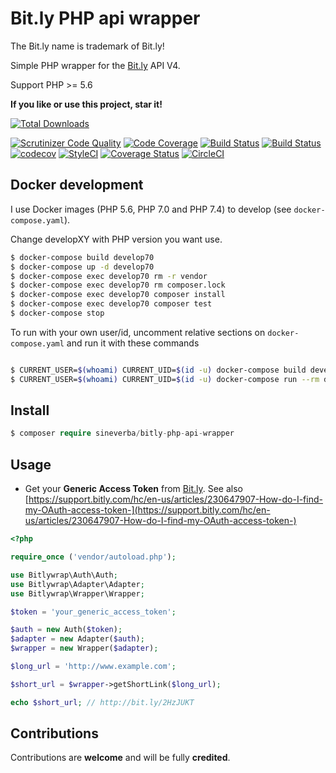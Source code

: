 # Bit.ly PHP api wrapper
The Bit.ly name is trademark of Bit.ly!

Simple PHP wrapper for the [Bit.ly](https://bitly.com/) API V4.

Support PHP >= 5.6

**If you like or use this project, star it!**

[![Total Downloads](https://poser.pugx.org/sineverba/bitly-php-api-wrapper/downloads)](https://packagist.org/packages/sineverba/bitly-php-api-wrapper)

[![Scrutinizer Code Quality](https://scrutinizer-ci.com/g/sineverba/bitly-php-api-wrapper/badges/quality-score.png?b=master)](https://scrutinizer-ci.com/g/sineverba/bitly-php-api-wrapper/?branch=master) [![Code Coverage](https://scrutinizer-ci.com/g/sineverba/bitly-php-api-wrapper/badges/coverage.png?b=master)](https://scrutinizer-ci.com/g/sineverba/bitly-php-api-wrapper/?branch=master) [![Build Status](https://scrutinizer-ci.com/g/sineverba/bitly-php-api-wrapper/badges/build.png?b=master)](https://scrutinizer-ci.com/g/sineverba/bitly-php-api-wrapper/build-status/master) [![Build Status](https://travis-ci.com/sineverba/bitly-php-api-wrapper.svg?branch=master)](https://travis-ci.com/sineverba/bitly-php-api-wrapper) [![codecov](https://codecov.io/gh/sineverba/bitly-php-api-wrapper/branch/master/graph/badge.svg)](https://codecov.io/gh/sineverba/bitly-php-api-wrapper) [![StyleCI](https://github.styleci.io/repos/164450893/shield?branch=master)](https://github.styleci.io/repos/164450893) [![Coverage Status](https://coveralls.io/repos/github/sineverba/bitly-php-api-wrapper/badge.svg?branch=master)](https://coveralls.io/github/sineverba/bitly-php-api-wrapper?branch=master) [![CircleCI](https://circleci.com/gh/sineverba/bitly-php-api-wrapper/tree/master.svg?style=svg)](https://circleci.com/gh/sineverba/bitly-php-api-wrapper/tree/master)

## Docker development

I use Docker images (PHP 5.6, PHP 7.0 and PHP 7.4) to develop (see `docker-compose.yaml`).

Change developXY with PHP version you want use.

``` bash
$ docker-compose build develop70
$ docker-compose up -d develop70
$ docker-compose exec develop70 rm -r vendor
$ docker-compose exec develop70 rm composer.lock
$ docker-compose exec develop70 composer install
$ docker-compose exec develop70 composer test
$ docker-compose stop
```

To run with your own user/id, uncomment relative sections on `docker-compose.yaml` and run it with these commands

``` bash

$ CURRENT_USER=$(whoami) CURRENT_UID=$(id -u) docker-compose build develop56
$ CURRENT_USER=$(whoami) CURRENT_UID=$(id -u) docker-compose run --rm develop56
```


## Install

```php 
$ composer require sineverba/bitly-php-api-wrapper
```

## Usage

+ Get your **Generic Access Token** from [Bit.ly](https://bitly.com/). See also [https://support.bitly.com/hc/en-us/articles/230647907-How-do-I-find-my-OAuth-access-token-](https://support.bitly.com/hc/en-us/articles/230647907-How-do-I-find-my-OAuth-access-token-)

```php
<?php

require_once ('vendor/autoload.php');

use Bitlywrap\Auth\Auth;
use Bitlywrap\Adapter\Adapter;
use Bitlywrap\Wrapper\Wrapper;

$token = 'your_generic_access_token';

$auth = new Auth($token);
$adapter = new Adapter($auth);
$wrapper = new Wrapper($adapter);

$long_url = 'http://www.example.com';

$short_url = $wrapper->getShortLink($long_url);

echo $short_url; // http://bit.ly/2HzJUKT

```

## Contributions

Contributions are **welcome** and will be fully **credited**.